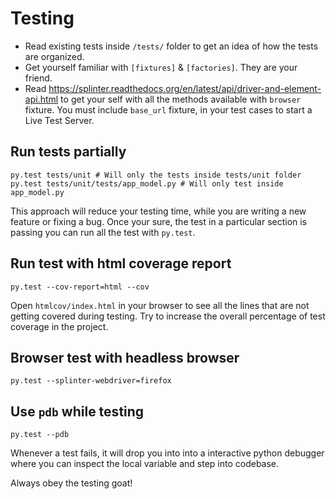 # Testing

- Read existing tests inside `/tests/` folder to get an idea of how the tests are organized.
- Get yourself familiar with `[fixtures]` & `[factories]`. They are your friend.
- Read https://splinter.readthedocs.org/en/latest/api/driver-and-element-api.html to get your self with all the methods available with `browser` fixture. You must include `base_url` fixture, in your test cases to start a Live Test Server.

[fixtures]: https://pytest.org/latest/fixture.html
[factories]: https://factoryboy.readthedocs.org

## Run tests partially

```shell
py.test tests/unit # Will only the tests inside tests/unit folder
py.test tests/unit/tests/app_model.py # Will only test inside app_model.py
```

This approach will reduce your testing time, while you are writing a new feature or fixing a bug. Once your sure, the test in a particular section is passing you can run all the test with `py.test`.


## Run test with html coverage report

```
py.test --cov-report=html --cov
```

Open `htmlcov/index.html` in your browser to see all the lines that are not getting covered during testing. Try to increase the overall percentage of test coverage in the project.

## Browser test with headless browser

```
py.test --splinter-webdriver=firefox
```


## Use `pdb` while testing

```
py.test --pdb
```

Whenever a test fails, it will drop you into into a interactive python debugger where you can inspect the local variable and step into codebase.

Always obey the testing goat!
